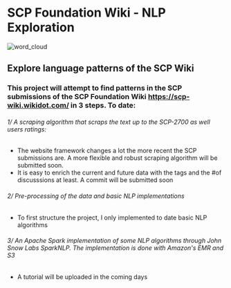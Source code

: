 # SCP Foundation Wiki - NLP Exploration

![word_cloud](/images/word_cloud.png)

## Explore language patterns of the SCP Wiki

### This project will attempt to find patterns in the SCP submissions of the SCP Foundation Wiki https://scp-wiki.wikidot.com/ in 3 steps. To date: 

###### 1/ A scraping algorithm that scraps the text up to the SCP-2700 as well users ratings:
   - The website framework changes a lot the more recent the SCP submissions are. A more flexible and robust scraping algorithm will be submitted soon.
   - It is easy to enrich the current and future data with the tags and the #of discusssions at least. A commit will be submitted soon

###### 2/ Pre-processing of the data and basic NLP implementations 
   - To first structure the project, I only implemented to date basic NLP algorithms
   
###### 3/ An Apache Spark implementation of some NLP algorithms through John Snow Labs SparkNLP. The implementation is done with Amazon's EMR and S3
   - A tutorial will be uploaded in the coming days

